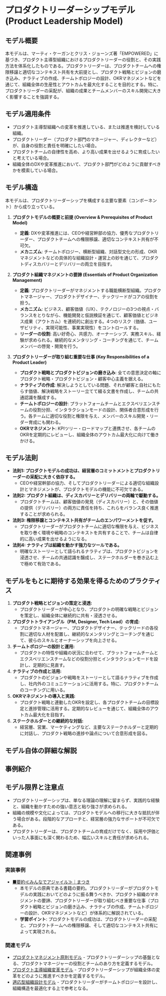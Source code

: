 # プロダクトリーダーシップモデル (Product Leadership Model)

## モデル概要
本モデルは、マーティ・ケーガンとクリス・ジョーンズ著「EMPOWERED」に基づき、プロダクト主導型組織におけるプロダクトリーダーの役割と、その実践方法を体系化したものである。プロダクトリーダーは、プロダクトチームへの権限移譲と適切なコンテキスト共有を大前提とし、プロダクト戦略とビジョンの磨き込み、ナラティブの作成、チームトポロジーの設計、OKRマネジメントなどを通じて、組織全体の生産性とアウトカムを最大化することを目的とする。特に、プロダクトリーダーの采配が、組織の成果とチームメンバーのスキル開発に大きく影響することを強調する。

## モデル適用条件
- プロダクト主導型組織への変革を推進している、または推進を検討している組織。
- プロダクトリーダー（プロダクト部門のマネージャー、ディレクターなど）が、自身の役割と責任を明確にしたい場合。
- プロダクトチームの自律性を高め、より高い成果を出せるように育成したいと考えている場合。
- 組織全体のDXや変革推進において、プロダクト部門がどのように貢献すべきかを模索している場合。

## モデル構造
本モデルは、プロダクトリーダーシップを構成する主要な要素（コンポーネント）から成り立っている。

1.  **プロダクトモデルの概要と前提 (Overview & Prerequisites of Product Model)**
    -   **定義**: DXや変革推進には、CEOや経営幹部の協力、優秀なプロダクトリーダー、プロダクトチームへの権限移譲、適切なコンテキスト共有が不可欠。
    -   **メカニズム**: チームトポロジー、横断型組織、対話型文化の形成、OKRマネジメントなどの具体的な組織設計・運営上の妙を通じて、プロダクトディスカバリーとデリバリーの両立を目指す。

2.  **プロダクト組織マネジメントの要諦 (Essentials of Product Organization Management)**
    -   **定義**: プロダクトリーダーがマネジメントする職能横断型組織。プロダクトマネージャー、プロダクトデザイナー、テックリードがコアの役割を担う。
    -   **メカニズム**: ビジネス、顧客価値（UX）、テクノロジーの3つの視点・バランスをとりながら、機能開発と仮説検証を通じて、顧客価値とビジネス成果（アウトカム）を連続的に創出する。4つのリスク（価値、ユーザビリティ、実現可能性、事業実現性）をコントロールする。
    -   **リーダーの役割**: 高い好奇心、共感力、オーナーシップ、実務スキル、経験が求められる。継続的なメンタリング・コーチングを通じて、チームメンバーの啓発・開発を行う。

3.  **プロダクトリーダーが取り組む重要な仕事 (Key Responsibilities of a Product Leader)**
    -   **プロダクト戦略とプロダクトビジョンの磨き込み**: 全ての意思決定の軸にプロダクト戦略・プロダクトビジョン・顧客中心主義を据える。
    -   **ナラティブの作成**: 解決しようとしている問題、それが顧客と自社にもたらす価値、解決戦略をストーリー立てて綴る文書を作成し、チームの共通認識を醸成する。
    -   **チームトポロジーの設計**: プラットフォームチームとエクスペリエンスチームの役割分担、インタラクションモードの設計、関係者合意形成を行う。各チームに適切な役割と権限を与え、メンバーのスキル開発・リーダー育成にも関わる。
    -   **OKRマネジメント**: KPIツリー・ロードマップと連携させ、各チームのOKRを定期的にレビューし、組織全体のアウトカム最大化に向けて働きかける。

## モデル法則
- **法則1: プロダクトモデルの成功は、経営層のコミットメントとプロダクトリーダーの采配に大きく依存する。**
  -   CEOや経営幹部の協力、そしてプロダクトリーダーによる適切な組織設計とマネジメントが、プロダクトモデルの機能に不可欠である。
- **法則2: プロダクト組織は、ディスカバリーとデリバリーの両輪で駆動する。**
  -   プロダクトチームは、顧客価値の発見（ディスカバリー）と、その価値の提供（デリバリー）の両方に責任を持ち、これらをバランス良く推進することが求められる。
- **法則3: 権限移譲とコンテキスト共有がチームのエンパワーメントを促す。**
  -   プロダクトリーダーがプロダクトチームに適切な権限を与え、ビジネスを取り巻く環境や戦略のコンテキストを共有することで、チームは自律的に高い成果を出せるようになる。
- **法則4: ナラティブは組織を動かす強力なツールである。**
  -   明確なストーリーとして語られるナラティブは、プロダクトビジョンを浸透させ、チームの共通認識を醸成し、ステークホルダーを巻き込む上で極めて有効である。

## モデルをもとに期待する効果を得るためのプラクティス
1.  **プロダクト戦略とビジョンの策定と浸透:**
    -   プロダクトリーダーが中心となり、プロダクトの明確な戦略とビジョンを策定し、組織全体に継続的に共有・浸透させる。
2.  **プロダクトトライアングル（PM, Designer, Tech Lead）の育成:**
    -   プロダクトマネージャー、プロダクトデザイナー、テックリードの各役割に適切な人材を配置し、継続的なメンタリングとコーチングを通じて、彼らのスキルとオーナーシップを向上させる。
3.  **チームトポロジーの設計と運用:**
    -   プロダクトの特性や組織の状況に合わせて、プラットフォームチームとエクスペリエンスチームなどの役割分担とインタラクションモードを設計し、定期的に見直す。
4.  **ナラティブの作成と活用:**
    -   プロダクトのビジョンや戦略をストーリーとして語るナラティブを作成し、社内外のコミュニケーションに活用する。特に、プロダクトチームのコーチングに用いる。
5.  **OKRマネジメントの導入と実践:**
    -   プロダクト戦略と連動したOKRを設定し、各プロダクトチームの目標設定と進捗管理に活用する。定期的なレビューを通じて、組織全体のアウトカム最大化を目指す。
6.  **ステークホルダーとの継続的な対話:**
    -   経営層、営業、マーケティングなど、主要なステークホルダーと定期的に対話し、プロダクト戦略の進捗や論点について合意形成を図る。

## モデル自体の詳細な解説

## 事例紹介

## モデル限界と注意点
- プロダクトリーダーシップは、単なる理論の理解に留まらず、実践的な経験と、組織を動かすための強い意志と粘り強さが求められる。
- 組織の規模や文化によっては、プロダクトモデルへの移行に大きな抵抗が伴う場合がある。段階的なアプローチと、経営層の強力なサポートが不可欠である。
- プロダクトリーダーは、プロダクトチームの育成だけでなく、採用や評価といった人事面にも深く関わるため、幅広いスキルと責任が求められる。

## 関連事例

### 実装事例
- [■要約≪みんなでアジャイル≫｜まつき](https://note.com/matsu805/n/n72142ef8d977)
  -   本モデルの原典である書籍の要約。プロダクトリーダーがプロダクトモデルの実践においてどのように振る舞うべきか、プロダクト組織のマネジメントの要諦、プロダクトリーダーが取り組むべき重要な仕事（プロダクト戦略とビジョンの磨き込み、ナラティブの作成、チームトポロジーの設計、OKRマネジメントなど）が体系的に解説されている。
  -   **学習ポイント**: プロダクトモデルの成功は、プロダクトリーダーの采配と、プロダクトチームへの権限移譲、そして適切なコンテキスト共有によって実現される。

### 関連モデル
- [プロダクトマネジメント原則モデル](../ProductManager/プロダクトマネジメント原則モデル.md) - プロダクトリーダーシップの基盤となる、プロダクトマネージャーの役割とチームのあり方を定義するモデル。
- [プロダクト主導組織変革モデル](../EngingeeringManager/プロダクト主導組織変革モデル.md) - プロダクトリーダーシップが組織全体の変革をどのように推進すべきかを定義するモデル。
- [適応型組織設計モデル](../EngingeeringManager/適応型組織設計モデル.md) - プロダクトリーダーがチームトポロジーを設計し、組織構造を最適化する上で参考となる。
